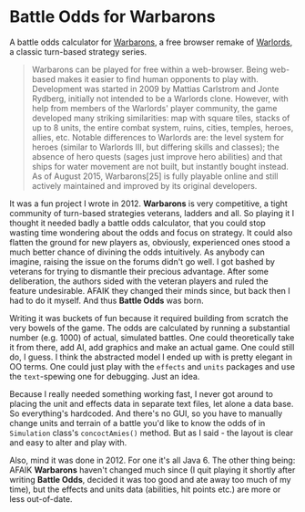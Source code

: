 # Battle Odds for Warbarons

A battle odds calculator for [Warbarons](http://www.warbarons.com/ "Warbarons"), a free browser remake of [Warlords](https://en.wikipedia.org/wiki/Warlords_(game_series) "Warlords"), a classic turn-based strategy series.

> Warbarons can be played for free within a web-browser. Being web-based makes it easier to find 
> human opponents to play with. Development was started in 2009 by Mattias Carlstrom and Jonte 
> Rydberg, initially not intended to be a Warlords clone. However, with help from members of the 
> Warlords' player community, the game developed many striking similarities: map with square tiles, 
> stacks of up to 8 units, the entire combat system, ruins, cities, temples, heroes, allies, etc. 
> Notable differences to Warlords are: the level system for heroes (similar to Warlords III, but 
> differing skills and classes); the absence of hero quests (sages just improve hero abilities) and 
> that ships for water movement are not built, but instantly bought instead. As of August 2015, 
> Warbarons[25] is fully playable online and still actively maintained and improved by its original 
> developers.

It was a fun project I wrote in 2012. **Warbarons** is very competitive, a tight community of turn-based strategies veterans, ladders and all. So playing it I thought it needed badly a battle odds calculator, that you could stop wasting time wondering about the odds and focus on strategy. It could also flatten the ground for new players as, obviously, experienced ones stood a much better chance of divining the odds intuitively. As anybody can imagine, raising the issue on the forums didn't go well. I got bashed by veterans for trying to dismantle their precious advantage. After some deliberation, the authors sided with the veteran players and ruled the feature undesirable. AFAIK they changed their minds since, but back then I had to do it myself. And thus **Battle Odds** was born.

Writing it was buckets of fun because it required building from scratch the very bowels of the game. The odds are calculated by running a substantial number (e.g. 1000) of actual, simulated battles. One could theoretically take it from there, add AI, add graphics and make an actual game. One could still do, I guess. I think the abstracted model I ended up with is pretty elegant in OO terms. One could just play with the `effects` and `units` packages and use the `text`-spewing one for debugging. Just an idea.

Because I really needed something working fast, I never got around to placing the unit and effects data in separate text files, let alone a data base. So everything's hardcoded. And there's no GUI, so you have to manually change units and terrain of a battle you'd like to know the odds of in `Simulation` class's `concoctAmies()` method. But as I said - the layout is clear and easy to alter and play with.

Also, mind it was done in 2012. For one it's all Java 6. The other thing being: AFAIK **Warbarons** haven't changed much since (I quit playing it shortly after writing **Battle Odds**, decided it was too good and ate away too much of my time), but the effects and units data (abilities, hit points etc.) are more or less out-of-date.